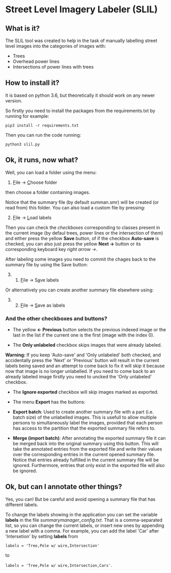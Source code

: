 # Street Level Imagery Labeler (SLIL)
## What is it?

The SLIL tool was created to help in the task
of manually labelling street level images into
the categories of images with:
- Trees
- Overhead power lines
- Intersections of power lines with trees

## How to install it?
It is based on python 3.6, but theoretically it
should work on any newer version.

So firstly you need to install the packages from
the requirements.txt by running for example:

`pip3 install -r requirements.txt`

Then you can run the code running:

`python3 slil.py`

## Ok, it runs, now what?

Well, you can load a folder using the menu:

1. <ins>F</ins>ile -> <ins>C</ins>hoose folder

then choose a folder containing images.

Notice that the summary file (by default summan.smr)
will be created (or read from) this folder. You can
also load a custom file by pressing:

2. <ins>F</ins>ile -> <ins>L</ins>oad labels


Then you can check the *checkboxes* corresponding
to classes present in the current image
(by defaul trees, power lines or the intersection of them)
and either press the yellow **Save** button, of if the
checkbox **Auto-save** is checked, you can also just
press the yellow **Next ->** button or its corresponding
keyboard key *right arrow ->*.

After labeling some images you need to commit the chages
back to the summary file by using the Save button:

3. 1. <ins>F</ins>ile -> S<ins>a</ins>ve labels

Or alternatively you can create another summary file elsewhere using:

3. 2. <ins>F</ins>ile -> <ins>S</ins>ave as labels


### And the other checkboxes and buttons?
- The yellow **<- Previous** button selects the previous
indexed image or the last in the list if the current one
is the first (image with the index 0).

- The **Only unlabeled** checkbox skips images that were
already labeled.

**Warning:** If you keep 'Auto-save' and 'Only unlabeled' both checked, and accidentally press the 'Next' or 'Previous' button will result in the current labels being saved and an attempt to come back to fix it will skip it because now that image is no longer unlabelled. If you need to come back to an already labeled image firstly you need to uncked the 'Only unlabeled' checkbox.

- The **Ignore exported** checkbox will skip images marked as exported.

- The menu **<inv>E</inv>xport** has the buttons:
- **<inv>E</inv>xport batch**: Used to create another summary file with a part (i.e. batch size) of the unlabelled images. This is usefull to allow multiple persons to simultaneously label the images, provided that each person has access to the partition that the exported summary file refers to.
- **<inv>M</inv>erge (import batch)**: After annotating the exported
summary file it can be merged back into the original summary using this
button. This will take the annotated entries from the exported file
and write their values over the corresponding entries in the current
opened summary file. Notice that entries already fulfilled in the
current summary file will be ignored. Furthermore, entries that
only exist in the exported file will also be ignored.

## Ok, but can I annotate other things?

Yes, you can! But be careful and avoid opening
a summary file that has different labels.

To change the labels showing in the application you can set
the variable **labels** in the file *summarymanager_config.txt*.
That is a comma-separated list, so you can change the current
labels, or insert new ones by appending a new label with a comma.
For example, you can add the label 'Car' after 'Intersetion'
by setting **labels** from

`labels = 'Tree,Pole w/ wire,Intersection'`

to

`labels = 'Tree,Pole w/ wire,Intersection,Cars'`.

